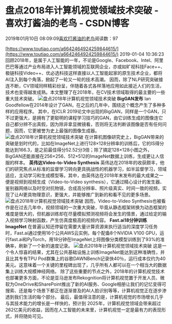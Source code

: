
# 盘点2018年计算机视觉领域技术突破 - 喜欢打酱油的老鸟 - CSDN博客


2019年01月10日 08:09:09[喜欢打酱油的老鸟](https://me.csdn.net/weixin_42137700)阅读数：97


[https://www.toutiao.com/a6642464924259844615/](https://www.toutiao.com/a6642464924259844615/)
2019-01-04 10:36:23
回顾2018年，是属于人工智能的一年，不论是Google、Facebook、Intel、阿里巴巴等通过产业布局进入人工智能领域的互联网企业，亦或如旷视科技Face++、极链科技Video++、优必选科技这样直接以人工智能起家的原生技术企业，都将AI注入到每个角落，掀起了一轮又一轮的技术高潮。
因而，除了NLP研究突破接连不断，CV领域同样精彩纷呈，伴随着各式各样落地应用如此接近人们的生活，技术也变得越发成熟。本文整理了在2018年，在CV技术领域取得的最主要的一些重大技术突破。
![盘点2018年计算机视觉领域技术突破](http://p1.pstatp.com/large/pgc-image/1ccca15ef3eb42f29bff16cc730921c1)
**BigGAN发布**
Ian Goodfellow在2014年设计了GAN，在之后的几年中，围绕这个概念产生了多种多样的应用程序。
其中，在ICLR 2019论文中出现的BigGAN，同样是一个GAN，只不过更强大，是拥有了更聪明的课程学习技巧的GAN，由它训练生成的图像连它自己都分辨不出真假，因为除非拿显微镜看，否则将无法判断该图像是否有任何问题，因而，它更被誉为史上最强的图像生成器。
![盘点2018年计算机视觉领域技术突破](http://p3.pstatp.com/large/pgc-image/577c75540bca42cc87c6fd0f579b2705)
在计算机图像研究史上，BigGAN带来的突破是划时代的，比如在ImageNet上进行128×128分辨率的训练后，它的IS得分能达到166.3，是之前最佳得分52.52分3倍；除了搞定128×128小图之外，BigGAN还能直接在256×256、512×512的ImageNet数据上训练，生成更让人信服的样本。
**英伟达Video-to-Video Synthesis**
英伟达在2018年的收获颇丰，他们的研究焦点从标准的监督学习转向更具挑战性的机器学习，如半监督学习，领域适应，主动学习和生成模型等。其中，由英伟达在2018年末发布的最大成果之一便是视频到视频生成（Video-to-Video synthesis），它通过精心设计的发生器、鉴别器网络以及时空对抗物镜，合成高分辨率、照片级真实、时间一致的视频，实现了让AI更具物理意识，更强大，并能够推广到新的和看不见的更多场景。
![盘点2018年计算机视觉领域技术突破](http://p1.pstatp.com/large/pgc-image/22a8e948990f48edbb69f63c4c91c30d)
因而，Video-to-Video Synthesis也被看作是在过去几年中，视频领域的一次重大突破，毕竟从静态框架转换为动态框架的难度是很大的，但机器训练却在尽量模拟预测视频将会发生的情景，通过给定的输入视频学习映射函数，产生仿真度极高的视频内容。
**Fast.ai18分钟训练ImageNet**
在普遍认知还停留在需要大量计算资源来执行适当的深度学习任务时，Fast.ai通过使用16个公共AWS云实例，每个配备8个NVIDIA V100 GPU，运行fast.ai和PyTorch，用18分钟在ImageNet上将图像分类模型训练到了93%的准确率，刷新了一个新的速度记录。
![盘点2018年计算机视觉领域技术突破](http://p3.pstatp.com/large/pgc-image/1abfe0604c0a4cc28d66d02762047550)
这是一个令人惊喜的结果，尤其在公共基础设施上训练ImageNet能达到这种准确性，并且比其专有TPU Pod群集上的谷歌DAWNBench记录快40％，运行成本仅约为40美元。这意味着一个关键的里程碑出现了，几乎所有人都可以在一个相当大的数据集上训练大规模神经网络。
除了这些重要的节点之外，2018年的计算机视觉技术也部署更多方面，不论是亚马逊发布Rekognition将计算机视觉置于开发人员、微软为OneDrive和SharePoint推出了新的AI服务、Google相册让我们的记忆变得可搜索、还是每个场景下都正在逐渐普及的AI人脸识别等等，计算机视觉正在逐步渗透到我们生活的每个部分。
最后，最值得注意的是，计算机视觉的市场增长几乎与其技术能力的增长是一样快的，预计到 2025年，计算机视觉领域会带来超过262亿美元的收益，因而在人工智能的未来里，计算机视觉一定是最有力的表现形式，并将随处可见。

